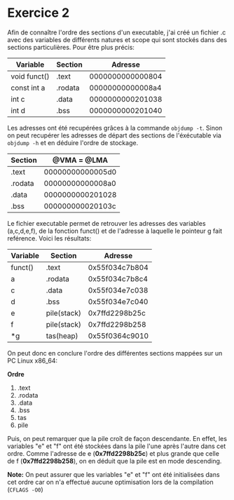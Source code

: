 # Exercice 2

Afin de connaître l'ordre des sections d'un executable, j'ai créé un fichier .c avec des variables de différents natures et scope qui sont stockés dans des sections particulières. Pour être plus précis:

| Variable     | Section | Adresse          |
| ------------ | ------- | ---------------- |
| void funct() | .text   | 0000000000000804 |
| const int a  | .rodata | 00000000000008a4 |
| int c        | .data   | 0000000000201038 |
| int d        | .bss    | 0000000000201040 |

Les adresses ont été recupérées grâces à la commande `objdump -t`. Sinon on peut recupérer les adresses de départ des sections de l'éxécutable via `objdump -h` et en déduire l'ordre de stockage.

| Section | @VMA = @LMA      |
| ------- | ---------------- |
| .text   | 00000000000005d0 |
| .rodata | 00000000000008a0 |
| .data   | 0000000000201028 |
| .bss    | 000000000020103c |

Le fichier executable permet de retrouver les adresses des variables (a,c,d,e,f), de la fonction funct() et de l'adresse à laquelle le pointeur g fait reférence. Voici les résultats:

| Variable | Section     | Adresse        |
| -------- | ----------- | -------------- |
| funct()  | .text       | 0x55f034c7b804 |
| a        | .rodata     | 0x55f034c7b8c4 |
| c        | .data       | 0x55f034e7c038 |
| d        | .bss        | 0x55f034e7c040 |
| e        | pile(stack) | 0x7ffd2298b25c |
| f        | pile(stack) | 0x7ffd2298b258 |
| *g       | tas(heap)   | 0x55f0364c9010 |

On peut donc en conclure l'ordre des différentes sections mappées sur un PC Linux x86_64: 

**Ordre**
1. .text
2. .rodata
3. .data
4. .bss
5. tas
6. pile

Puis, on peut remarquer que la pile croît de façon descendante. En effet, les variables "e" et "f" ont été stockées dans la pile l'une après l'autre dans cet ordre. Comme l'adresse de e (**0x7ffd2298b25c**) et plus grande que celle de f (**0x7ffd2298b258**), on en déduit que la pile est en mode descending.

**Note:** On peut assurer que les variables "e" et "f" ont été initialisées dans cet ordre car on n'a  effectué aucune optimisation lors de la compilation (`CFLAGS -O0`)
